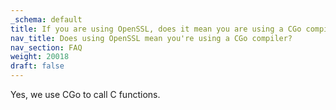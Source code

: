 ```yaml
---
_schema: default
title: If you are using OpenSSL, does it mean you are using a CGo compiler?
nav_title: Does using OpenSSL mean you're using a CGo compiler?
nav_section: FAQ
weight: 20018
draft: false
---
```

Yes, we use CGo to call C functions.

&nbsp;